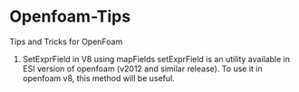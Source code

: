 # Openfoam-Tips
Tips and Tricks for OpenFoam

1. SetExprField in V8 using mapFields 
	setExprField is an utility available in ESI version of openfoam (v2012 and similar release). To use it in openfoam v8, this method will be useful.
